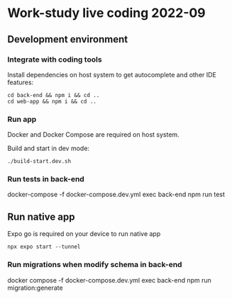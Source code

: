 # Work-study live coding 2022-09

## Development environment

### Integrate with coding tools

Install dependencies on host system to get autocomplete and other IDE features:

```
cd back-end && npm i && cd ..
cd web-app && npm i && cd ..
```

### Run app

Docker and Docker Compose are required on host system.

Build and start in dev mode:

```
./build-start.dev.sh
```

### Run tests in back-end

docker-compose -f docker-compose.dev.yml exec back-end npm run test

## Run native app

Expo go is required on your device to run native app

```
npx expo start --tunnel
```

### Run migrations when modify schema in back-end

docker compose -f docker-compose.dev.yml exec back-end npm run migration:generate
